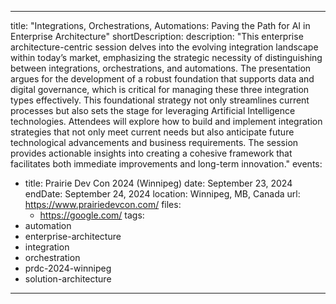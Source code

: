 ---

title: "Integrations, Orchestrations, Automations: Paving the Path for AI in Enterprise Architecture" 
shortDescription: 
description: "This enterprise architecture-centric session delves into the evolving integration landscape within today’s market, emphasizing the strategic necessity of distinguishing between integrations, orchestrations, and automations. The presentation argues for the development of a robust foundation that supports data and digital governance, which is critical for managing these three integration types effectively. This foundational strategy not only streamlines current processes but also sets the stage for leveraging Artificial Intelligence technologies. Attendees will explore how to build and implement integration strategies that not only meet current needs but also anticipate future technological advancements and business requirements. The session provides actionable insights into creating a cohesive framework that facilitates both immediate improvements and long-term innovation."
events:
- title: Prairie Dev Con 2024 (Winnipeg)
  date: September 23, 2024
  endDate: September 24, 2024
  location: Winnipeg, MB, Canada
  url: https://www.prairiedevcon.com/
  files:
    - https://google.com/
tags:
- automation
- enterprise-architecture
- integration
- orchestration
- prdc-2024-winnipeg
- solution-architecture

---